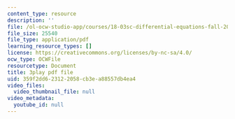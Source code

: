 ```yaml
---
content_type: resource
description: ''
file: /ol-ocw-studio-app/courses/18-03sc-differential-equations-fall-2011/359f2dd623122058cb3ea88557db4ea4_UCpMao94iFg.pdf
file_size: 25540
file_type: application/pdf
learning_resource_types: []
license: https://creativecommons.org/licenses/by-nc-sa/4.0/
ocw_type: OCWFile
resourcetype: Document
title: 3play pdf file
uid: 359f2dd6-2312-2058-cb3e-a88557db4ea4
video_files:
  video_thumbnail_file: null
video_metadata:
  youtube_id: null
---
```

